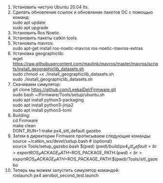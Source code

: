1. Установить чистую Ubuntu 20.04 lts.
2. Сделать обновление ссылок и обновление пакетов ОС с помощью команд:
  <br>sudo apt update
  <br>sudo apt upgrade
2. Установить Ros Noetic.
3. Установить пакеты catkin tools.
4. Установить mavros:
  <br>sudo apt-get install ros-noetic-mavros ros-noetic-mavros-extras
5. Установка geographiclib:
  <br>wget https://raw.githubusercontent.com/mavlink/mavros/master/mavros/scripts/install_geographiclib_datasets.sh
  <br>sudo chmod +x ./install_geographiclib_datasets.sh
  <br>sudo ./install_geographiclib_datasets.sh
6. Скачиваем симулятор:
  <br>git clone https://github.com/LeekaiDel/Firmware.git
  <br>sudo bash ~/Firmware/Tools/setup/ubuntu.sh
  <br>sudo apt install python3-packaging
  <br>sudo apt install python3-jinja2
  <br>sudo apt install python3-toml
7. Building: 
  <br>cd Firmware
  <br>make clean
  <br>DONT_RUN=1 make px4_sitl_default gazebo
8. Затем в директории Firmware прописываем следующие команды:
  <br>source ~/catkin_ws/devel/setup.bash # (optional)
  <br>source Tools/setup_gazebo.bash $(pwd) $(pwd)/build/px4_sitl_default
  <br>export ROS_PACKAGE_PATH=$ROS_PACKAGE_PATH:$(pwd)
  <br>export ROS_PACKAGE_PATH=$ROS_PACKAGE_PATH:$(pwd)/Tools/sitl_gazebo
9. Теперь мы можем запустить симулятор командой:
  <br>roslaunch px4 aerobot_second_test.launch
